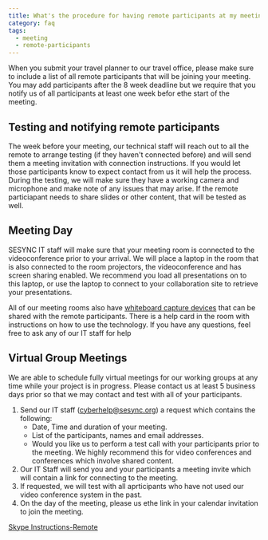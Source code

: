 ```yaml
---
title: What's the procedure for having remote participants at my meeting?
category: faq
tags:
  - meeting
  - remote-participants
---
```


When you submit your travel planner to our travel office, please make sure to include a list of all remote participants that will be joining your meeting.
You may add participants after the 8 week deadline but we require that you notify us of all participants at least one week befor ethe start of the meeting.

## Testing and notifying remote participants

The week before your meeting, our technical staff will reach out to all the remote to arrange testing (if they haven't connected before) and will send them a meeting invitation with connection instructions. 
If you would let those participants know to expect contact from us it will help the process. During the testing, we will make sure they have a working camera and microphone and make note of any issues that may arise. 
If the remote particiapant needs to share slides or other content, that will be tested as well.

## Meeting Day

SESYNC IT staff will make sure that your meeting room is connected to the videoconference prior to your arrival. We will place a laptop in the room that is also connected to the room projectors, the videoconference and has screen sharing enabled. We recommend you load all presentations on to this laptop, or use the laptop to connect to your collaboration site to retrieve your presentations.

All of our meeting rooms also have [whiteboard capture devices](http://cyberhelp.sesync.org/quickstart/Using-eBeam.html) that can be shared with the remote participants. There is a help card in the room with instructions on how to use the technology. If you have any questions, feel free to ask any of our IT staff for help

## Virtual Group Meetings

We are able to schedule fully virtual meetings for our working groups at any time while your project is in progress. Please contact us at least 5 business days prior so that we may contact and test with all of your participants.

1. Send our IT staff (cyberhelp@sesync.org) a request which contains the following:
   * Date, Time and duration of your meeting.
   * List of the participants, names and email addresses.
   * Would you like us to perform a test call with your participants prior to the meeting. We highly recommend this for video conferences and conferences which involve shared content.
2. Our IT Staff will send you and your participants a meeting invite which will contain a link for connecting to the meeting.
3. If requested, we will test with all aprticipants who have not used our video conference system in the past.
4. On the day of the meeting, please us ethe link in your calendar invitation to join the meeting.

[Skype Instructions-Remote](/assets/images/roomdocs/Skype-for-Business-Instructions.pdf)
